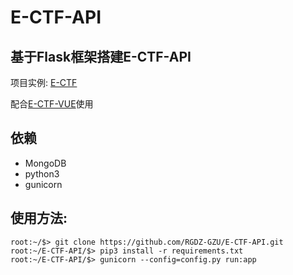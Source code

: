 # E-CTF-API

## 基于Flask框架搭建E-CTF-API
项目实例: [E-CTF](http://39.106.85.139/index)

配合[E-CTF-VUE](https://github.com/RGDZ-GZU/E-CTF-VUE.git)使用

## 依赖
* MongoDB
* python3
* gunicorn

## 使用方法:
```shell
root:~/$> git clone https://github.com/RGDZ-GZU/E-CTF-API.git
root:~/E-CTF-API/$> pip3 install -r requirements.txt
root:~/E-CTF-API/$> gunicorn --config=config.py run:app
```